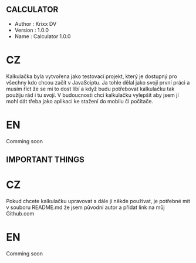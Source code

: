 ## CALCULATOR 
- Author : Krixx DV
- Version : 1.0.0
- Name : Calculator 1.0.0

# CZ
Kalkulačka byla vytvořena jako testovací projekt, který je dostupný pro
všechny kdo chcou začít v JavaSciptu. Ja tohle dělal jako svojí první práci
a musím říct že se mi to dost líbí a když budu potřebovat kalkulačku tak
použiju rád i tu svojí. V budoucnosti chci kalkulačku vylepšit aby jsem jí
mohl dát třeba jako aplikaci ke stažení do mobilu či počítače.

# EN
Comming soon

## IMPORTANT THINGS
# CZ
Pokud chcete kalkulačku upravovat a dále jí někde používat, je potřebné mít
v souboru README.md že jsem původní autor a přidat link na můj Github.com

# EN
Comming soon
